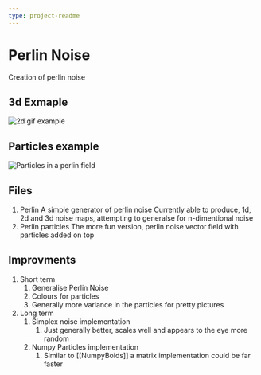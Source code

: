```yaml
---
type: project-readme
---
```

# Perlin Noise 
Creation of perlin noise

## 3d Exmaple
![2d gif example](3d_example.gif)

## Particles example
![Particles in a perlin field](Demo.gif)

## Files
1. Perlin
    A simple generator of perlin noise
    Currently able to produce, 1d, 2d and 3d noise maps, attempting to
    generalse for n-dimentional noise
2. Perlin particles
    The more fun version, perlin noise vector field with particles added on
    top


## Improvments
1. Short term
    1. Generalise Perlin Noise
    2. Colours for particles
    3. Generally more variance in the particles for pretty pictures
2. Long term
    1. Simplex noise implementation
        1. Just generally better, scales well and appears to the eye more
        random 
    2. Numpy Particles implementation
        1. Similar to [[NumpyBoids]] a matrix implementation could be far
        faster